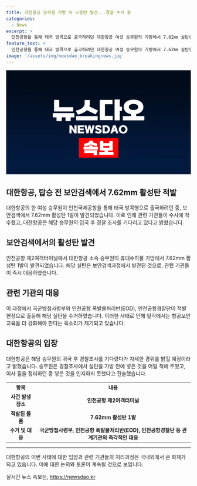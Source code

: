 ```yaml
---
title: 대한항공 승무원 가방 속 소총탄 발견...경찰 수사 중
categories:
  - News
excerpt: >
  인천공항을 통해 태국 방콕으로 출국하려던 대한항공 여성 승무원의 가방에서 7.62㎜ 실탄(활성탄) 1발이 발견됐다. 경찰 및 관계기관이 즉각 대응하여 실탄을 수거했으며, 해당 승무원은 어릴적 주웠던 것으로 설명했다. 이로 인해 대한항공의 항공안전 교육 강화 요구가 높아지고 있으며, 승무원의 출국 후 실탄 소지에 대한 조사가 예정돼 있다. 해당 승무원의 고의성 여부는 귀국 후 경찰 조사에서 밝혀질 예정이다.
feature_text: >
  인천공항을 통해 태국 방콕으로 출국하려던 대한항공 여성 승무원의 가방에서 7.62㎜ 실탄(활성탄) 1발이 발견됐다. 경찰 및 관계기관이 즉각 대응하여 실탄을 수거했으며, 해당 승무원은 어릴적 주웠던 것으로 설명했다. 이로 인해 대한항공의 항공안전 교육 강화 요구가 높아지고 있으며, 승무원의 출국 후 실탄 소지에 대한 조사가 예정돼 있다. 해당 승무원의 고의성 여부는 귀국 후 경찰 조사에서 밝혀질 예정이다.
image: '/assets/img/newsdao_breakingnews.jpg'
---
```


<p><img src="/assets/img/newsdao_breakingnews.jpg" alt="firstkoreanews 속보" /></p>

<h2 data-ke-size="size26">대한항공, 탑승 전 보안검색에서 7.62mm 활성탄 적발</h2>

<p data-ke-size="size16">대한항공의 한 여성 승무원이 인천국제공항을 통해 태국 방콕행으로 출국하려던 중, 보안검색에서 7.62mm 활성탄 1발이 발견되었습니다. 이로 인해 관련 기관들이 수사에 착수했고, 대한항공은 해당 승무원의 입국 후 경찰 조사를 기다리고 있다고 밝혔습니다.</p>

<h2 data-ke-size="size26">보안검색에서의 활성탄 발견</h2>

<p data-ke-size="size16">인천공항 제2여객터미널에서 대한항공 소속 승무원의 휴대수하물 가방에서 7.62mm 활성탄 1발이 발견되었습니다. 해당 실탄은 보안검색과정에서 발견된 것으로, 관련 기관들이 즉시 대응하였습니다.</p>

<h2 data-ke-size="size26">관련 기관의 대응</h2>

<p data-ke-size="size16">이 과정에서 국군방첩사령부와 인천공항 폭발물처리반(EOD), 인천공항경찰단이 적발 현장으로 출동해 해당 실탄을 수거하였습니다. 이러한 사태로 인해 일각에서는 항공보안 교육을 더 강화해야 한다는 목소리가 제기되고 있습니다.</p>

<h2 data-ke-size="size26">대한항공의 입장</h2>

<p data-ke-size="size16">대한항공은 해당 승무원의 귀국 후 경찰조사를 기다렸다가 자세한 경위를 밝힐 예정이라고 밝혔습니다. 승무원은 경찰조사에서 실탄을 가방 안에 넣은 것을 어릴 적에 주웠고, 이사 짐을 정리하던 중 넣은 것을 인지하지 못했다고 진술했습니다.</p>

<table>
    <tr>
        <th>항목</th>
        <th>내용</th>
    </tr>
    <tr>
        <td style="text-align: center; height: 17px;"><b>사건 발생 장소</b></td>
        <td style="text-align: center; height: 17px;"><b>인천공항 제2여객터미널</b></td>
    </tr>
    <tr>
        <td style="text-align: center; height: 17px;"><b>적발된 물품</b></td>
        <td style="text-align: center; height: 17px;"><b>7.62mm 활성탄 1발</b></td>
    </tr>
    <tr>
        <td style="text-align: center; height: 17px;"><b>수거 및 대응</b></td>
        <td style="text-align: center; height: 17px;"><b>국군방첩사령부, 인천공항 폭발물처리반(EOD), 인천공항경찰단 등 관계기관의 즉각적인 대응</b></td>
    </tr>
</table>

<hr>

<p data-ke-size="size16">대한항공의 이번 사태에 대한 입장과 관련 기관들의 처리과정은 국내외에서 큰 화제가 되고 있습니다. 이에 대한 논의와 토론이 계속될 것으로 보입니다.</p>
실시간 뉴스 속보는, <a href="https://newsdao.kr" rel="dofollow">https://newsdao.kr</a>



